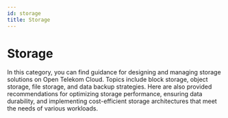 ```yaml
---
id: storage
title: Storage
---
```


# Storage

In this category, you can find guidance for designing and managing storage solutions on Open Telekom Cloud. Topics include block storage, object storage, file storage, and data backup strategies. Here are also provided recommendations for optimizing storage performance, ensuring data durability, and implementing cost-efficient storage architectures that meet the needs of various workloads.
